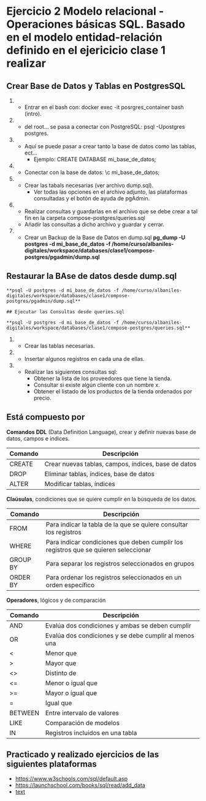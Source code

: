 # Ejercicio 2 Modelo relacional - Operaciones básicas SQL. Basado en el modelo entidad-relación definido en el ejericicio clase 1 realizar

## Crear Base de Datos y Tablas en PostgresSQL

1. - Entrar en el bash con: docker exec -it posrgres_container bash (intro).
2. - del root... se pasa a conectar con PostgreSQL: psql -Upostgres postgres.
3. - Aquí se puede pasar a crear tanto la base de datos como las tablas, ect...
       - Ejemplo: CREATE DATABASE mi_base_de_datos;
4. - Conectar con la base de datos: \c mi_base_de_datos;
5. - Crear las tabals necesarias (ver archivo dump.sql).
       - Ver todas las opciones en el archivo adjunto, las plataformas consultadas y el botón de ayuda de pgAdmin.
6. - Realizar consultas y guardarlas en el archivo que se debe crear a tal fin en la carpeta compose-postgres/queries.sql
   - Añadir las consultas a dicho archivo y guardar y cerrar.
7. - Crear un Backup de la Base de Datos en dump.sql
    **pg_dump -U postgres -d mi_base_de_datos -f /home/curso/albaniles-digitales/workspace/databases/clase1/compose-postgres/pgadmin/dump.sql**

## Restaurar la BAse de datos desde dump.sql

    **psql -U postgres -d mi_base_de_datos -f /home/curso/albaniles-digitales/workspace/databases/clase1/compose-postgres/pgadmin/dump.sql**

    ## Ejecutar las Consultas desde queries.sql

    **psql -U postgres -d mi_base_de_datos -f /home/curso/albaniles-digitales/workspace/databases/clase1/compose-postgres/queries.sql**
    

1. - Crear las tablas necesarias.
2. - Insertar algunos registros en cada una de ellas.
3. - Realizar las siguientes consultas sql:
       - Obtener la lista de los proveedores que tiene la tienda.
       - Consultar si existe algún cliente con un nombre x.
       - Obtener el listado de los productos de la tienda ordenados por precio.

## Está compuesto por

**Comandos DDL** (Data Definition Language), crear y definir nuevas base de datos, campos e índices.

| Comando | Descripción |
|---------|-------------|
| CREATE  | Crear nuevas tablas, campos, índices, base de datos |
| DROP    | Eliminar tablas, índices, base de datos |
| ALTER   | Modificar tablas, índices |
**Claúsulas**, condiciones que se quiere cumplir en la búsqueda de los datos.

| Comando   | Descripción                                                                 |
|-----------|-----------------------------------------------------------------------------|
| FROM      | Para indicar la tabla de la que se quiere consultar los registros           |
| WHERE     | Para indicar condiciones que deben cumplir los registros que se quieren seleccionar |
| GROUP BY  | Para separar los registros seleccionados en grupos                          |
| ORDER BY  | Para ordenar los registros seleccionados en un orden específico             |

**Operadores**, lógicos y de comparación

| Comando  | Descripción                                      |
|----------|--------------------------------------------------|
| AND      | Evalúa dos condiciones y ambas se deben cumplir  |
| OR       | Evalúa dos condiciones y se debe cumplir al menos una |
| <        | Menor que                                        |
| >        | Mayor que                                        |
| <>       | Distinto de                                      |
| <=       | Menor o igual que                                |
| >=       | Mayor o igual que                                |
| =        | Igual que                                        |
| BETWEEN  | Entre intervalo de valores                       |
| LIKE     | Comparación de modelos                           |
| IN       | Registros incluidos en una tabla                 |

## Practicado y realizado ejercicios de las siguientes plataformas

- <https://www.w3schools.com/sql/default.asp>
- <https://launchschool.com/books/sql/read/add_data>
- [text](http://localhost:5050/help/help/table_dialog.html)
